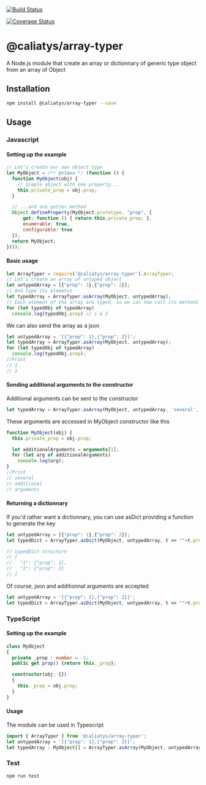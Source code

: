 [![Build Status](https://travis-ci.org/FranzStrudel/-caliatys-array-typer.svg?branch=master)](https://travis-ci.org/FranzStrudel/-caliatys-array-typer)

[![Coverage Status](https://coveralls.io/repos/github/FranzStrudel/-caliatys-array-typer/badge.svg?branch=master)](https://coveralls.io/github/FranzStrudel/-caliatys-array-typer?branch=master)

# @caliatys/array-typer
A Node.js module that create an array or dictionnary of generic type object from an array of Object

## Installation
```sh
npm install @caliatys/array-typer --save
```

## Usage
### Javascript
#### Setting up the example
```javascript
// Let's create our own object type
let MyObject = /** @class */ (function () {
  function MyObject(obj) {
    // Simple object with one property...
    this.private_prop = obj.prop;
  }

  // ...and one getter method
  Object.defineProperty(MyObject.prototype, "prop", {
      get: function () { return this.private_prop; },
      enumerable: true,
      configurable: true
  });
  return MyObject;
}());
```

#### Basic usage
```javascript
let ArrayTyper = require('@caliatys/array-typer').ArrayTyper;
// Let's create an array of untyped object
let untypedArray = [{"prop": 1},{"prop": 2}];
// And type its elemetns
let typedArray = ArrayTyper.asArray(MyObject, untypedArray);
// Each element of the array are typed, so we can now call its methods
for (let typedObj of typedArray)
  console.log(typedObj.prop) // 1 & 2
```

We can also send the array as a json

```javascript
let untypedArray = '[{"prop": 1},{"prop": 2}]';
let typedArray = ArrayTyper.asArray(MyObject, untypedArray);
for (let typedObj of typedArray)
  console.log(typedObj.prop);
//Print
// 1
// 2
```

#### Sending additional arguments to the constructor
Additional arguments can be sent to the constructor
```javascript
let typedArray = ArrayTyper.asArray(MyObject, untypedArray, 'several', 'additional', 'arguments');
```
These arguments are accessed in MyObject constructor like this
```javascript
function MyObject(obj) {
  this.private_prop = obj.prop;

  let additionalArguments = arguments[1];
  for (let arg of additionalArguments)
    console.log(arg);
}
//Print
// several
// additional
// arguments
```

#### Returning a dictionnary
If you'd rather want a dictionnary, you can use asDict providing a function to generate the key
```javascript
let untypedArray = [{"prop": 1},{"prop": 2}];
let typedDict = ArrayTyper.asDict(MyObject, untypedArray, t => ""+t.prop); //Using stringified MyObject.prop as key

// typedDict structure
// [
//   "1": {"prop": 1},
//   "2": {"prop": 2}
// ]
```

Of course, json and additionnal arguments are accepted

```javascript
let untypedArray = '[{"prop": 1},{"prop": 2}]';
let typedDict = ArrayTyper.asDict(MyObject, untypedArray, t => ""+t.prop, 'several', 'additional', 'arguments');
```

### TypeScript
#### Setting up the example
```typescript
class MyObject
{
  private _prop : number = -1;
  public get prop() {return this._prop}; 

  constructor(obj: {})
  {
    this._prop = obj.prop;
  }
}
```

#### Usage
The module can be used in Typescript
```typescript
import { ArrayTyper } from '@caliatys/array-typer';
let untypedArray = '[{"prop": 1},{"prop": 2}]';
let typedArray : MyObject[] = ArrayTyper.asArray(MyObject, untypedArray);
```

### Test
```sh
npm run test
```